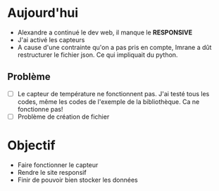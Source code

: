 # Aujourd'hui
- Alexandre a continué le dev web, il manque le **RESPONSIVE**
- J'ai activé les capteurs
- A cause d'une contrainte qu'on a pas pris en compte, Imrane a dût restructurer le fichier json. Ce qui impliquait du python. 
## Problème
- [ ] Le capteur de température ne fonctionnent pas. J'ai testé tous les codes, même les codes de l'exemple de la bibliothèque. Ca ne fonctionne pas!
- [ ] Problème de création de fichier

# Objectif
- Faire fonctionner le capteur
- Rendre le site responsif
- Finir de pouvoir bien stocker les données